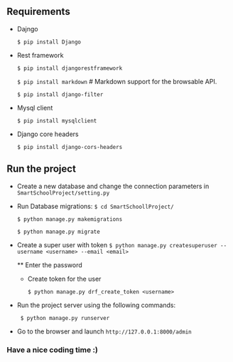 ## Requirements
- Dajngo 

    ``` $ pip install Django ``` 

- Rest framework

    ``` $ pip install djangorestframework ```

    ``` $ pip install markdown ``` # Markdown support for the browsable API.

    ``` $ pip install django-filter  ``` 

- Mysql client

    ``` $ pip install mysqlclient ``` 

- Django core headers

    ``` $ pip install django-cors-headers ``` 

## Run the project 
- Create a new database and change the connection parameters in ``` SmartSchoolProject/setting.py```
- Run Database migrations:
    ``` $ cd SmartSchoollProject/ ```

    ``` $ python manage.py makemigrations ```

    ``` $ python manage.py migrate ```
- Create a super user with token
    ``` $ python manage.py createsuperuser --username <username> --email <email> ```

   ** Enter the password

    - Create token for the user 

        ``` $ python manage.py drf_create_token <username> ``` 


- Run the project server using the following commands: 

    ``` $ python manage.py runserver```

- Go to the browser and launch 
    ``` http://127.0.0.1:8000/admin ```


### Have a nice coding time :) 

